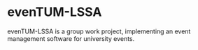# evenTUM-LSSA

evenTUM-LSSA is a group work project, implementing an event management software for university events.
